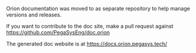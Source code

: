 Orion documentation was moved to as separate repository to help manage versions and releases.

If you want to contribute to the doc site, make a pull request against https://github.com/PegaSysEng/doc.orion

The generated doc website is at https://docs.orion.pegasys.tech/